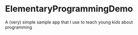 # ElementaryProgrammingDemo
A (very) simple sample app that I use to teach young kids about programming
